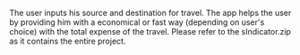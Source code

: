 The user inputs his source and destination for travel.
The app helps the user by providing him with a economical or fast way (depending on user's choice) with the total expense of the travel.
Please refer to the sIndicator.zip as it contains the entire project.
